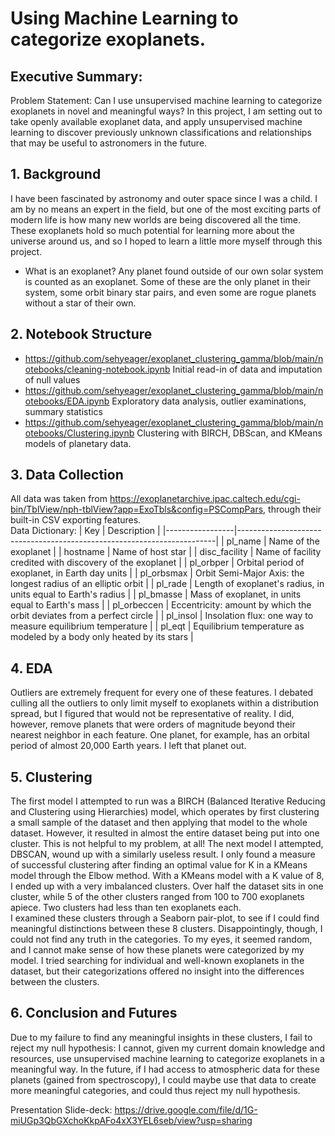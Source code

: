 # Using Machine Learning to categorize exoplanets.
## Executive Summary:

Problem Statement:  Can I use unsupervised machine learning to categorize exoplanets in novel and meaningful ways?
In this project, I am setting out to take openly available exoplanet data, and apply unsupervised machine learning to discover previously unknown classifications and relationships that may be useful to astronomers in the future.

## 1. Background

I have been fascinated by astronomy and outer space since I was a child.  I am by no means an expert in the field, but one of the most exciting parts of modern life is how many new worlds are being discovered all the time. These exoplanets hold so much potential for learning more about the universe around us, and so I hoped to learn a little more myself through this project.
 - What is an exoplanet?  Any planet found outside of our own solar system is counted as an exoplanet.  Some of these are the only planet in their system, some orbit binary star pairs, and even some are rogue planets without a star of their own.

## 2. Notebook Structure

  - https://github.com/sehyeager/exoplanet_clustering_gamma/blob/main/notebooks/cleaning-notebook.ipynb Initial read-in of data and imputation of null values
  - https://github.com/sehyeager/exoplanet_clustering_gamma/blob/main/notebooks/EDA.ipynb Exploratory data analysis, outlier examinations, summary statistics
  - https://github.com/sehyeager/exoplanet_clustering_gamma/blob/main/notebooks/Clustering.ipynb Clustering with BIRCH, DBScan, and KMeans models of planetary data.  

## 3. Data Collection

All data was taken from https://exoplanetarchive.ipac.caltech.edu/cgi-bin/TblView/nph-tblView?app=ExoTbls&config=PSCompPars, through their built-in CSV exporting features.  
Data Dictionary:
| Key             | Description                                                            |
|-----------------|------------------------------------------------------------------------|
| pl_name         | Name of the exoplanet                                                  |
| hostname        | Name of host star                                                      |
| disc_facility   | Name of facility credited with discovery of the exoplanet              |
| pl_orbper       | Orbital period of exoplanet, in Earth day units                        |
| pl_orbsmax      | Orbit Semi-Major Axis: the longest radius of an elliptic orbit         |
| pl_rade         | Length of exoplanet's radius, in units equal to Earth's radius         |
| pl_bmasse       | Mass of exoplanet, in units equal to Earth's mass                      |
| pl_orbeccen     | Eccentricity: amount by which the orbit deviates from a perfect circle |
| pl_insol        | Insolation flux: one way to measure equilibrium temperature            |
| pl_eqt          | Equilibrium temperature as modeled by a body only heated by its stars  |


## 4. EDA

Outliers are extremely frequent for every one of these features.  I debated culling all the outliers to only limit myself to exoplanets within a distribution spread, but I figured that would not be representative of reality.   I did, however, remove planets that were orders of magnitude beyond their nearest neighbor in each feature.  One planet, for example, has an orbital period of almost 20,000 Earth years.  I left that planet out.

## 5. Clustering

The first model I attempted to run was a BIRCH (Balanced Iterative Reducing and Clustering using Hierarchies) model, which operates by first clustering a small sample of the dataset and then applying that model to the whole dataset.  However, it resulted in almost the entire dataset being put into one cluster.  This is not helpful to my problem, at all!  The next model I attempted, DBSCAN, wound up with a similarly useless result.
I only found a measure of successful clustering after finding an optimal value for K in a KMeans model through the Elbow method.  With a KMeans model with a K value of 8, I ended up with a very imbalanced clusters.  Over half the dataset sits in one cluster, while 5 of the other clusters ranged from 100 to 700 exoplanets apiece.  Two clusters had less than ten exoplanets each.  
I examined these clusters through a Seaborn pair-plot, to see if I could find meaningful distinctions between these 8 clusters.  Disappointingly, though, I could not find any truth in the categories.  To my eyes, it seemed random, and I cannot make sense of how these planets were categorized by my model.  I tried searching for individual and well-known exoplanets in the dataset, but their categorizations offered no insight into the differences between the clusters.  

## 6. Conclusion and Futures

Due to my failure to find any meaningful insights in these clusters, I fail to reject my null hypothesis:  I cannot, given my current domain knowledge and resources, use unsupervised machine learning to categorize exoplanets in a meaningful way. In the future, if I had access to atmospheric data for these planets (gained from spectroscopy), I could maybe use that data to create more meaningful categories, and could thus reject my null hypothesis.  

Presentation Slide-deck: https://drive.google.com/file/d/1G-miUGp3QbGXchoKkpAFo4xX3YEL6seb/view?usp=sharing